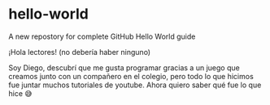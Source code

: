 # hello-world
A new repostory for complete GitHub Hello World guide

¡Hola lectores! (no debería haber ninguno)

Soy Diego, descubrí que me gusta programar gracias a un juego que creamos junto con un compañero en el colegio, pero todo lo que hicimos fue juntar muchos tutoriales de youtube. Ahora quiero saber qué fue lo que hice 😅
